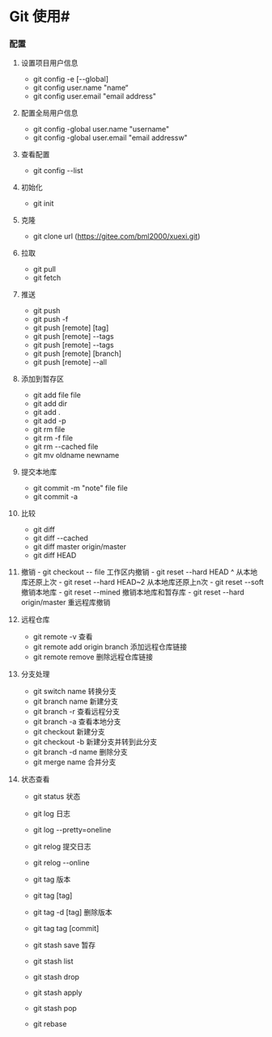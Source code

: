 # Git 使用#

### 配置
1. 设置项目用户信息
    - git config -e [--global]
    - git config  user.name "name“  
    - git config  user.email "email address"
2. 配置全局用户信息
    - git config -global  user.name "username"
    - git config -global  user.email "email addressw"
3.  查看配置
    - git  config --list
4. 初始化
    - git  init
5. 克隆
	- git clone url (https://gitee.com/bml2000/xuexi.git)
6. 拉取
	- git pull
    - git fetch
7. 推送
	- git push
	- git push -f 
	- git push [remote] [tag]
	- git push [remote] --tags
	- git push [remote] --tags
	- git push [remote] [branch]
	- git push [remote] --all
8. 添加到暂存区
	- git add file file
	- git add dir
	- git add .
	- git add -p  
	- git rm  file
	- git rm -f  file
	- git rm --cached file
	- git mv oldname newname
9. 提交本地库
	- git commit  -m "note" file file
	- git commit -a 
10. 比较
	- git diff
	- git diff --cached 
	- git diff master origin/master
	- git diff HEAD
11.  撤销
	- git checkout -- file    工作区内撤销
	- git reset --hard HEAD ^  从本地库还原上次
	- git reset --hard HEAD~2  从本地库还原上n次
	- git reset --soft         撤销本地库
	- git reset --mined 		撤销本地库和暂存库
	- git reset --hard origin/master  重远程库撤销
12. 远程仓库
	- git remote -v   		            	查看
	- git remote add origin branch			添加远程仓库链接
	- git remote remove 					删除远程仓库链接
13. 分支处理
	
	- git switch name 				转换分支
	- git branch name  				新建分支
	- git branch -r                 查看远程分支
	- git branch -a					查看本地分支
	- git checkout					新建分支
	- git checkout -b               新建分支并转到此分支
	- git branch -d name 			删除分支
	- git merge name 				合并分支
14. 状态查看
	- git status    				状态
	- git log						日志
	- git log --pretty=oneline
	- git relog						提交日志
	- git relog --online
	- git tag						版本
	- git tag [tag]	
	- git tag -d [tag]              删除版本
	- git tag tag [commit] 

	- git stash save                 暂存
	- git stash list
	- git stash drop
	- git stash apply 
	- git stash pop
 	- git rebase
 	
